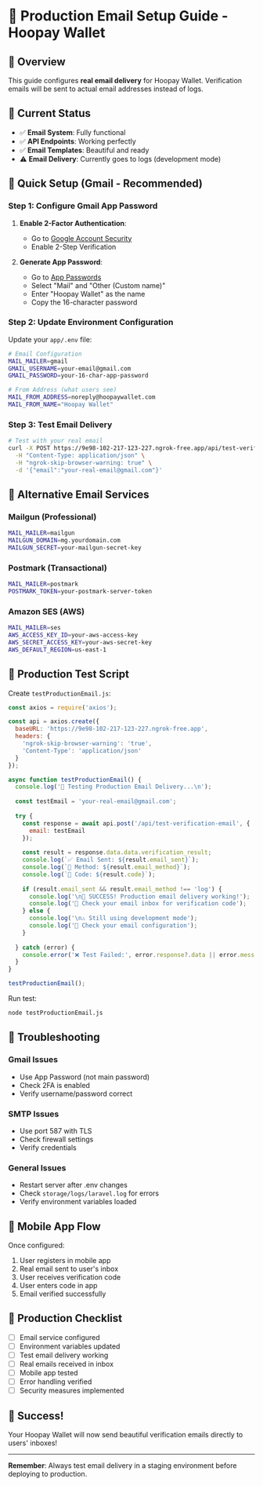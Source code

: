 # 🚀 Production Email Setup Guide - Hoopay Wallet

## 🎯 Overview
This guide configures **real email delivery** for Hoopay Wallet. Verification emails will be sent to actual email addresses instead of logs.

## 📧 Current Status
- ✅ **Email System**: Fully functional
- ✅ **API Endpoints**: Working perfectly  
- ✅ **Email Templates**: Beautiful and ready
- ⚠️ **Email Delivery**: Currently goes to logs (development mode)

## 🚀 Quick Setup (Gmail - Recommended)

### Step 1: Configure Gmail App Password

1. **Enable 2-Factor Authentication**:
   - Go to [Google Account Security](https://myaccount.google.com/security)
   - Enable 2-Step Verification

2. **Generate App Password**:
   - Go to [App Passwords](https://myaccount.google.com/apppasswords)
   - Select "Mail" and "Other (Custom name)"
   - Enter "Hoopay Wallet" as the name
   - Copy the 16-character password

### Step 2: Update Environment Configuration

Update your `app/.env` file:

```bash
# Email Configuration
MAIL_MAILER=gmail
GMAIL_USERNAME=your-email@gmail.com
GMAIL_PASSWORD=your-16-char-app-password

# From Address (what users see)
MAIL_FROM_ADDRESS=noreply@hoopaywallet.com
MAIL_FROM_NAME="Hoopay Wallet"
```

### Step 3: Test Email Delivery

```bash
# Test with your real email
curl -X POST https://9e98-102-217-123-227.ngrok-free.app/api/test-verification-email \
  -H "Content-Type: application/json" \
  -H "ngrok-skip-browser-warning: true" \
  -d '{"email":"your-real-email@gmail.com"}'
```

## 🔧 Alternative Email Services

### Mailgun (Professional)
```bash
MAIL_MAILER=mailgun
MAILGUN_DOMAIN=mg.yourdomain.com
MAILGUN_SECRET=your-mailgun-secret-key
```

### Postmark (Transactional)
```bash
MAIL_MAILER=postmark
POSTMARK_TOKEN=your-postmark-server-token
```

### Amazon SES (AWS)
```bash
MAIL_MAILER=ses
AWS_ACCESS_KEY_ID=your-aws-access-key
AWS_SECRET_ACCESS_KEY=your-aws-secret-key
AWS_DEFAULT_REGION=us-east-1
```

## 🧪 Production Test Script

Create `testProductionEmail.js`:

```javascript
const axios = require('axios');

const api = axios.create({
  baseURL: 'https://9e98-102-217-123-227.ngrok-free.app',
  headers: {
    'ngrok-skip-browser-warning': 'true',
    'Content-Type': 'application/json'
  }
});

async function testProductionEmail() {
  console.log('🧪 Testing Production Email Delivery...\n');
  
  const testEmail = 'your-real-email@gmail.com';
  
  try {
    const response = await api.post('/api/test-verification-email', {
      email: testEmail
    });
    
    const result = response.data.data.verification_result;
    console.log(`✅ Email Sent: ${result.email_sent}`);
    console.log(`📧 Method: ${result.email_method}`);
    console.log(`🔑 Code: ${result.code}`);
    
    if (result.email_sent && result.email_method !== 'log') {
      console.log('\n🎉 SUCCESS! Production email delivery working!');
      console.log('📧 Check your email inbox for verification code');
    } else {
      console.log('\n⚠️ Still using development mode');
      console.log('🔧 Check your email configuration');
    }
    
  } catch (error) {
    console.error('❌ Test Failed:', error.response?.data || error.message);
  }
}

testProductionEmail();
```

Run test:
```bash
node testProductionEmail.js
```

## 🚨 Troubleshooting

### Gmail Issues
- Use App Password (not main password)
- Check 2FA is enabled
- Verify username/password correct

### SMTP Issues  
- Use port 587 with TLS
- Check firewall settings
- Verify credentials

### General Issues
- Restart server after .env changes
- Check `storage/logs/laravel.log` for errors
- Verify environment variables loaded

## 📱 Mobile App Flow

Once configured:
1. User registers in mobile app
2. Real email sent to user's inbox
3. User receives verification code
4. User enters code in app
5. Email verified successfully

## 🎯 Production Checklist

- [ ] Email service configured
- [ ] Environment variables updated  
- [ ] Test email delivery working
- [ ] Real emails received in inbox
- [ ] Mobile app tested
- [ ] Error handling verified
- [ ] Security measures implemented

## 🎉 Success!

Your Hoopay Wallet will now send beautiful verification emails directly to users' inboxes!

---

**Remember**: Always test email delivery in a staging environment before deploying to production. 